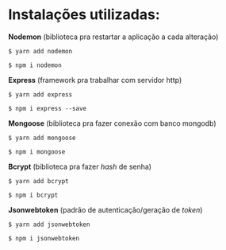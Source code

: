 # Instalações utilizadas:

**Nodemon** (biblioteca pra restartar a aplicação a cada alteração)
```
$ yarn add nodemon
```
```
$ npm i nodemon
```
**Express** (framework pra trabalhar com servidor http)
```
$ yarn add express
```
```
$ npm i express --save
```
**Mongoose** (biblioteca pra fazer conexão com banco mongodb)
```
$ yarn add mongoose
```
```
$ npm i mongoose
```

**Bcrypt** (biblioteca pra fazer _hash_ de senha)
```
$ yarn add bcrypt
```
```
$ npm i bcrypt
```

**Jsonwebtoken** (padrão de autenticação/geração de _token_)

```
$ yarn add jsonwebtoken
```
```
$ npm i jsonwebtoken
```
